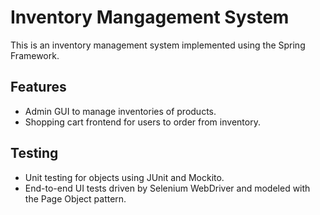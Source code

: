 # Inventory Mangagement System
This is an inventory management system implemented using the Spring Framework. 

## Features
- Admin GUI to manage inventories of products.
- Shopping cart frontend for users to order from inventory.

## Testing
- Unit testing for objects using JUnit and Mockito.
- End-to-end UI tests driven by Selenium WebDriver and modeled with the Page Object pattern.
